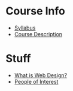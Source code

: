 # Course Info
* [Syllabus](https://worreaud000.github.io/webdesign/syllabus)
* [Course Description](https://worreaud000.github.io/webdesign/course-description)

# Stuff

* [What is Web Design?](https://worreaud000.github.io/webdesign/what-is-web-design)
* [People of Interest](https://worreaud000.github.io/webdesign/people-of-interest)
